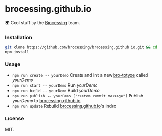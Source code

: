 brocessing.github.io
=====

🌍 Cool stuff by the [Brocessing](https://github.com/brocessing) team.

### Installation

```sh
git clone https://github.com/brocessing/brocessing.github.io.git && cd brocessing.github.io
npm install
```

### Usage

- `npm run create -- yourDemo` Create and init a new [bro-totype](https://github.com/brocessing/bro-totype) called _yourDemo_
- `npm run start -- yourDemo` Run _yourDemo_
- `npm run build -- yourDemo` Build _yourDemo_
- `npm run publish -- yourDemo ["custom commit message"]` Publish _yourDemo_ to [brocessing.github.io](https://brocessing.github.io/)
- `npm run update` Rebuild [brocessing.github.io](https://brocessing.github.io/)'s index


### License
MIT.
